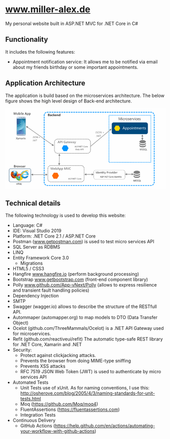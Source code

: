 www.miller-alex.de
============

My personal website built in ASP.NET MVC for .NET Core in C#

## Functionality

It includes the following features:

*  Appointment notification service: It allows me to be notified via email about my friends birthday or some important appointments.

## Application Architecture

The application is build based on the microservices architecture. The below figure shows the high level design of Back-end architecture.

![GitHub Architecture](/design/soa_architecture.png)


## Technical details

The following technology is used to develop this website:

* Language: C#
* IDE: Visual Studio 2019
* Platform: .NET Core 2.1 / ASP.NET Core
* Postman (www.getpostman.com) is used to test micro services API
* SQL Server as RDBMS
* LINQ
* Entity Framework Core 3.0
	* Migrations
* HTML5 / CSS3
* Hangfire www.hangfire.io (perform background processing)
* Bootstrap www.getbootstrap.com (front-end component library)
* Polly www.github.com/App-vNext/Polly (allows to express resilience and transient fault handling policies)
* Dependency Injection
* SMTP
* Swagger (wagger.io) allows to describe the structure of the RESTfull API.
* Autommaper (automapper.org) to map models to DTO (Data Transfer Object)
* Ocelot (github.com/ThreeMammals/Ocelot) is a .NET API Gateway used for microservices.
* Refit (github.com/reactiveui/refit) The automatic type-safe REST library for .NET Core, Xamarin and .NET
* Security: 
	* Protect against clickjacking attacks.
	* Prevents the browser from doing MIME-type sniffing
	* Prevents XSS attacks
	* RFC 7519 JSON Web Token (JWT) is used to authenticate by micro services API
* Automated Tests
	* Unit Tests use of xUnit. As for naming conventions, I use this: http://osherove.com/blog/2005/4/3/naming-standards-for-unit-tests.html
	* Moq (https://github.com/Moq/moq4) 
	* FluentAssertions (https://fluentassertions.com)
	* Integration Tests 
* Continuous Delivery 
	* GitHub Actions (https://help.github.com/en/actions/automating-your-workflow-with-github-actions)
